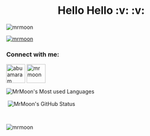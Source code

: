 <h1 align="center">Hello Hello :v: :v:</h1>

<p align="left"> <img src="https://komarev.com/ghpvc/?username=mrmoon&label=Profile%20views&color=0e75b6&style=flat" alt="mrmoon" /> </p>

<p align="left"> <a href="https://github.com/ryo-ma/github-profile-trophy"><img src="https://github-profile-trophy.vercel.app/?username=mrmoon" alt="mrmoon" /></a> </p>

<h3 align="left">Connect with me:</h3>
<p align="left">
<a href="https://linkedin.com/in/abuamaram" target="_blank"><img align="center" src="https://www.shareicon.net/data/256x256/2017/06/28/888041_logo_512x512.png" alt="abuamaram" height="50" width="50" /></a>
<a href="https://codeforces.com/profile/MrMoon" target="_blank"><img align="center" src="https://codeforces.org/s/66285/images/codeforces-telegram-square.png" alt="mrmoon" height="50" width="50" /></a>
</p>  

<p><img align="center" src="https://github-readme-stats.vercel.app/api/top-langs?username=mrmoon&show_icons=true&locale=en&layout=compact" alt="MrMoon's Most used Languages" /></p>

<p>&nbsp;<img align="center" src="https://github-readme-stats.vercel.app/api?username=mrmoon&show_icons=true&locale=en" alt="MrMoon's GitHub Status" /></p>
<br />
<p><img align="center" src="https://github-readme-streak-stats.herokuapp.com/?user=mrmoon&" alt="mrmoon" /></p>

